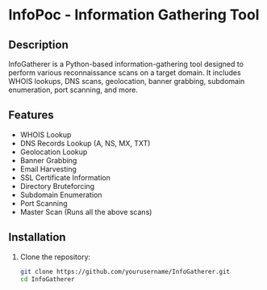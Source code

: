 # InfoPoc - Information Gathering Tool

## Description
InfoGatherer is a Python-based information-gathering tool designed to perform various reconnaissance scans on a target domain. It includes WHOIS lookups, DNS scans, geolocation, banner grabbing, subdomain enumeration, port scanning, and more.

## Features
- WHOIS Lookup
- DNS Records Lookup (A, NS, MX, TXT)
- Geolocation Lookup
- Banner Grabbing
- Email Harvesting
- SSL Certificate Information
- Directory Bruteforcing
- Subdomain Enumeration
- Port Scanning
- Master Scan (Runs all the above scans)

## Installation
1. Clone the repository:
   ```bash
   git clone https://github.com/yourusername/InfoGatherer.git
   cd InfoGatherer
